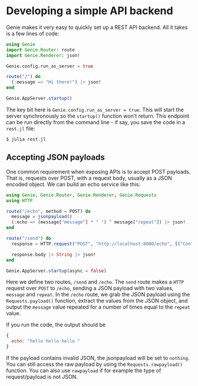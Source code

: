 # Developing a simple API backend

Genie makes it very easy to quickly set up a REST API backend. All it takes is a few lines of code:

```julia
using Genie
import Genie.Router: route
import Genie.Renderer: json!

Genie.config.run_as_server = true

route("/") do
  (:message => "Hi there!") |> json!
end

Genie.AppServer.startup()
```

The key bit here is `Genie.config.run_as_server = true`. This will start the server synchronously so the `startup()` function won't return. This endpoint can be run directly from the command line - if say, you save the code in a `rest.jl` file:

```shell
$ julia rest.jl
```

## Accepting JSON payloads

One common requirement when exposing APIs is to accept POST payloads. That is, requests over POST, with a request body, usually as a JSON encoded object. We can build an echo service like this:

```julia
using Genie, Genie.Router, Genie.Renderer, Genie.Requests
using HTTP

route("/echo", method = POST) do
  message = jsonpayload()
  (:echo => (message["message"] * " ") ^ message["repeat"]) |> json!
end

route("/send") do
  response = HTTP.request("POST", "http://localhost:8000/echo", [("Content-Type", "application/json")], """{"message":"hello", "repeat":3}""")

  response.body |> String |> json!
end

Genie.AppServer.startup(async = false)
```

Here we define two routes, `/send` and `/echo`. The `send` route makes a `HTTP` request over `POST` to `/echo`, sending a JSON payload with two values, `message` and `repeat`. In the `/echo` route, we grab the JSON payload using the `Requests.payload()` function, extract the values from the JSON object, and output the `message` value repeated for a number of times equal to the `repeat` value.

If you run the code, the output should be

```javascript
{
  echo: "hello hello hello "
}
```

If the payload contains invalid JSON, the jsonpayload will be set to `nothing`. You can still access the raw payload by using the `Requests.rawpayload()` function. You can also use `rawpayload` if for example the type of request/payload is not JSON.
